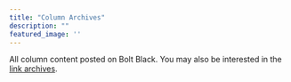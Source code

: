 ```yaml
---
title: "Column Archives"
description: ""
featured_image: ''
---
```


All column content posted on Bolt Black. You may also be interested in the [link archives][1].

[1]: /archives/links/
